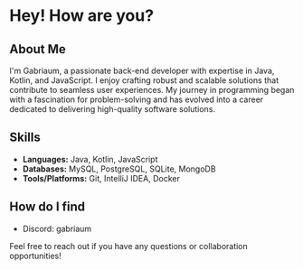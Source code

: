 # Hey! How are you?

## About Me

I'm Gabriaum, a passionate back-end developer with expertise in Java, Kotlin, and JavaScript. I enjoy crafting robust and scalable solutions that contribute to seamless user experiences. My journey in programming began with a fascination for problem-solving and has evolved into a career dedicated to delivering high-quality software solutions.

## Skills

- **Languages:** Java, Kotlin, JavaScript
- **Databases:** MySQL, PostgreSQL, SQLite, MongoDB
- **Tools/Platforms:** Git, IntelliJ IDEA, Docker

## How do I find

- Discord: gabriaum

Feel free to reach out if you have any questions or collaboration opportunities!
